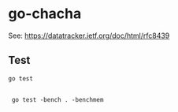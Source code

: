 # go-chacha

See: https://datatracker.ietf.org/doc/html/rfc8439


## Test
```
go test 
```

## 
```
 go test -bench . -benchmem
```